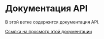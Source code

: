 # Документация API

В этой ветке содержится документация API.

[Ссылка на просмотр этой документации](https://dedxyk594.github.io/swagger_ui_RPO/index.html)
